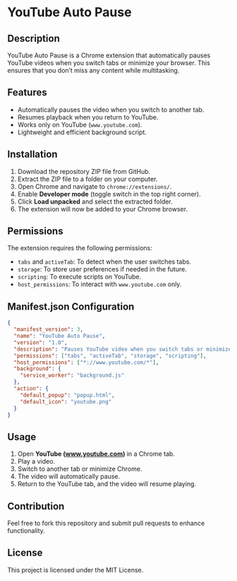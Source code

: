 # YouTube Auto Pause

## Description
YouTube Auto Pause is a Chrome extension that automatically pauses YouTube videos when you switch tabs or minimize your browser. This ensures that you don’t miss any content while multitasking.

## Features
- Automatically pauses the video when you switch to another tab.
- Resumes playback when you return to YouTube.
- Works only on YouTube (`www.youtube.com`).
- Lightweight and efficient background script.

## Installation
1. Download the repository ZIP file from GitHub.
2. Extract the ZIP file to a folder on your computer.
3. Open Chrome and navigate to `chrome://extensions/`.
4. Enable **Developer mode** (toggle switch in the top right corner).
5. Click **Load unpacked** and select the extracted folder.
6. The extension will now be added to your Chrome browser.

## Permissions
The extension requires the following permissions:
- `tabs` and `activeTab`: To detect when the user switches tabs.
- `storage`: To store user preferences if needed in the future.
- `scripting`: To execute scripts on YouTube.
- `host_permissions`: To interact with `www.youtube.com` only.

## Manifest.json Configuration
```json
{
  "manifest_version": 3,
  "name": "YouTube Auto Pause",
  "version": "1.0",
  "description": "Pauses YouTube video when you switch tabs or minimize the browser.",
  "permissions": ["tabs", "activeTab", "storage", "scripting"],
  "host_permissions": ["*://www.youtube.com/*"],
  "background": {
    "service_worker": "background.js"
  },
  "action": {
    "default_popup": "popup.html",
    "default_icon": "youtube.png"
  }
}
```

## Usage
1. Open **YouTube (www.youtube.com)** in a Chrome tab.
2. Play a video.
3. Switch to another tab or minimize Chrome.
4. The video will automatically pause.
5. Return to the YouTube tab, and the video will resume playing.

## Contribution
Feel free to fork this repository and submit pull requests to enhance functionality.

## License
This project is licensed under the MIT License.


